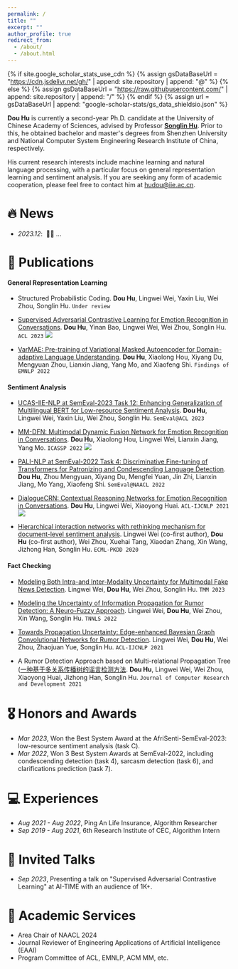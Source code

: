 ```yaml
---
permalink: /
title: ""
excerpt: ""
author_profile: true
redirect_from: 
  - /about/
  - /about.html
---
```


{% if site.google_scholar_stats_use_cdn %}
{% assign gsDataBaseUrl = "https://cdn.jsdelivr.net/gh/" | append: site.repository | append: "@" %}
{% else %}
{% assign gsDataBaseUrl = "https://raw.githubusercontent.com/" | append: site.repository | append: "/" %}
{% endif %}
{% assign url = gsDataBaseUrl | append: "google-scholar-stats/gs_data_shieldsio.json" %}

<span class='anchor' id='about-me'></span>

**Dou Hu** is currently a second-year Ph.D. candidate at the University of Chinese Academy of Sciences, advised by Professor [**Songlin Hu**](https://people.ucas.edu.cn/~husonglin?language=en). 
Prior to this, he obtained bachelor and master's degrees from Shenzhen University and National Computer System Engineering Research Institute of China, respectively. 

His current research interests include machine learning and natural language processing, with a particular focus on general representation learning and sentiment analysis. 
If you are seeking any form of academic cooperation, please feel free to contact him at [hudou@iie.ac.cn](mailto:hudou@iie.ac.cn).

# 🔥 News
- *2023.12*: &nbsp;🎉🎉 ... 


# 📖 Publications

#### General Representation Learning

- Structured Probabilistic Coding. **Dou Hu**, Lingwei Wei, Yaxin Liu, Wei Zhou, Songlin Hu. ``Under review`` 

- [Supervised Adversarial Contrastive Learning for Emotion Recognition in Conversations](https://aclanthology.org/2023.acl-long.606.pdf). **Dou Hu**, Yinan Bao, Lingwei Wei, Wei Zhou, Songlin Hu. ``ACL 2023``
[![](https://img.shields.io/github/stars/zerohd4869/SACL?style=social&label=Stars)](https://github.com/zerohd4869/SACL)

- [VarMAE: Pre-training of Variational Masked Autoencoder for Domain-adaptive Language Understanding](https://aclanthology.org/2022.findings-emnlp.468.pdf). **Dou Hu**, Xiaolong Hou, Xiyang Du, Mengyuan Zhou, Lianxin Jiang, Yang Mo, and Xiaofeng Shi. ``Findings of EMNLP 2022`` 


#### Sentiment Analysis

- [UCAS-IIE-NLP at SemEval-2023 Task 12: Enhancing Generalization of Multilingual BERT for Low-resource Sentiment Analysis](https://aclanthology.org/2023.semeval-1.255.pdf). **Dou Hu**, Lingwei Wei, Yaxin Liu, Wei Zhou, Songlin Hu. ``SemEval@ACL 2023``

- [MM-DFN: Multimodal Dynamic Fusion Network for Emotion Recognition in Conversations](https://arxiv.org/pdf/2203.02385.pdf). **Dou Hu**, Xiaolong Hou, Lingwei Wei, Lianxin Jiang, Yang Mo. ``ICASSP 2022`` 
[![](https://img.shields.io/github/stars/zerohd4869/MM-DFN?style=social&label=Stars)](https://github.com/zerohd4869/MM-DFN)

- [PALI-NLP at SemEval-2022 Task 4: Discriminative Fine-tuning of Transformers for Patronizing and Condescending Language Detection](https://aclanthology.org/2022.semeval-1.43.pdf). **Dou Hu**, Zhou Mengyuan, Xiyang Du, Mengfei Yuan, Jin Zhi, Lianxin Jiang, Mo Yang, Xiaofeng Shi. ``SemEval@NAACL 2022`` 

- [DialogueCRN: Contextual Reasoning Networks for Emotion Recognition in Conversations](https://aclanthology.org/2021.acl-long.547.pdf). **Dou Hu**, Lingwei Wei, Xiaoyong Huai. ``ACL-IJCNLP 2021`` 
[![](https://img.shields.io/github/stars/zerohd4869/DialogueCRN?style=social&label=Stars)](https://github.com/zerohd4869/DialogueCRN)

- [Hierarchical interaction networks with rethinking mechanism for document-level sentiment analysis](https://arxiv.org/pdf/2007.08445.pdf). Lingwei Wei (co-first author), **Dou Hu** (co-first author), Wei Zhou, Xuehai Tang, Xiaodan Zhang, Xin Wang, Jizhong Han, Songlin Hu. ``ECML-PKDD 2020`` 


#### Fact Checking

- [Modeling Both Intra-and Inter-Modality Uncertainty for Multimodal Fake News Detection](https://ieeexplore.ieee.org/document/10261246). Lingwei Wei, **Dou Hu**, Wei Zhou, Songlin Hu. ``TMM 2023`` 

- [Modeling the Uncertainty of Information Propagation for Rumor Detection: A Neuro-Fuzzy Approach](https://ieeexplore.ieee.org/abstract/document/9837882). Lingwei Wei, **Dou Hu**, Wei Zhou, Xin Wang, Songlin Hu.  ``TNNLS 2022``

- [Towards Propagation Uncertainty: Edge-enhanced Bayesian Graph Convolutional Networks for Rumor Detection](https://aclanthology.org/2021.acl-long.297.pdf). Lingwei Wei, **Dou Hu**, Wei Zhou, Zhaojuan Yue, Songlin Hu. ``ACL-IJCNLP 2021``

- A Rumor Detection Approach based on Multi-relational Propagation Tree ([一种基于多关系传播树的谣言检测方法]((https://crad.ict.ac.cn/cn/article/doi/10.7544/issn1000-1239.2021.20200810)). **Dou Hu**, Lingwei Wei, Wei Zhou, Xiaoyong Huai, Jizhong Han, Songlin Hu. ``Journal of Computer Research and Development 2021``

# 🎖 Honors and Awards
- *Mar 2023*, Won the Best System Award at the AfriSenti-SemEval-2023: low-resource sentiment analysis (task C).
- *Mar 2022*, Won 3 Best System Awards at SemEval-2022, including condescending detection (task 4), sarcasm detection (task 6), and clarifications prediction (task 7).

# 💻 Experiences
- *Aug 2021 - Aug 2022*, Ping An Life Insurance, Algorithm Researcher
- *Sep 2019 - Aug 2021*, 6th Research Institute of CEC, Algorithm Intern

# 💬 Invited Talks
- *Sep 2023*, Presenting a talk on "Supervised Adversarial Contrastive Learning" at AI-TIME with an audience of 1K+.

# 📝 Academic Services
- Area Chair of NAACL 2024
- Journal Reviewer of Engineering Applications of Artificial Intelligence (EAAI)
- Program Committee of ACL, EMNLP, ACM MM, etc.

